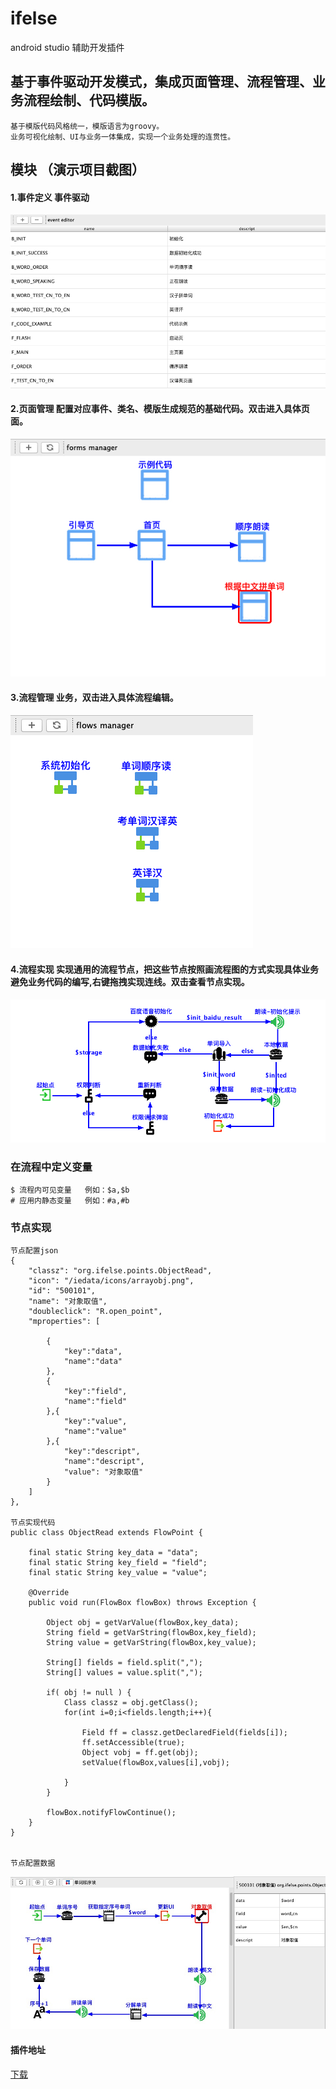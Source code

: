 # ifelse
 android studio 辅助开发插件
## 基于事件驱动开发模式，集成页面管理、流程管理、业务流程绘制、代码模版。
    
    基于模版代码风格统一，模版语言为groovy。
    业务可视化绘制、UI与业务一体集成，实现一个业务处理的连贯性。

## 模块 （演示项目截图）
#### 1.事件定义  事件驱动
![avatar](./images/event.jpg)
#### 2.页面管理  配置对应事件、类名、模版生成规范的基础代码。双击进入具体页面。
![avatar](./images/forms.jpg) 
#### 3.流程管理  业务，双击进入具体流程编辑。
![avatar](./images/flows.jpg)
#### 4.流程实现 实现通用的流程节点，把这些节点按照画流程图的方式实现具体业务避免业务代码的编写,右键拖拽实现连线。双击查看节点实现。
![avatar](./images/flow_init.jpg) 


### 在流程中定义变量
    $ 流程内可见变量   例如：$a,$b
    # 应用内静态变量   例如：#a,#b 
### 节点实现
    
    节点配置json
    {
        "classz": "org.ifelse.points.ObjectRead",
        "icon": "/iedata/icons/arrayobj.png",
        "id": "500101",
        "name": "对象取值",
        "doubleclick": "R.open_point",
        "mproperties": [

            {
                "key":"data",
                "name":"data"
            },
            {
                "key":"field",
                "name":"field"
            },{
                "key":"value",
                "name":"value"
            },{
                "key":"descript",
                "name":"descript",
                "value": "对象取值"
            }
        ]
    },
    
    节点实现代码
    public class ObjectRead extends FlowPoint {
    
        final static String key_data = "data";
        final static String key_field = "field";
        final static String key_value = "value";
    
        @Override
        public void run(FlowBox flowBox) throws Exception {
    
            Object obj = getVarValue(flowBox,key_data);
            String field = getVarString(flowBox,key_field);
            String value = getVarString(flowBox,key_value);
    
            String[] fields = field.split(",");
            String[] values = value.split(",");
    
            if( obj != null ) {
                Class classz = obj.getClass();
                for(int i=0;i<fields.length;i++){
    
                    Field ff = classz.getDeclaredField(fields[i]);
                    ff.setAccessible(true);
                    Object vobj = ff.get(obj);
                    setValue(flowBox,values[i],vobj);
    
                }
            }
    
            flowBox.notifyFlowContinue();
        }
    }
   
    
    节点配置数据
![avatar](./images/point_set.jpg) 
    

#### 插件地址
[下载](./ifelse.zip)